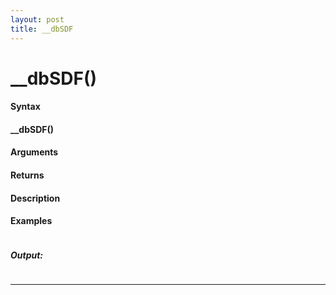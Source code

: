 ```yaml
---
layout: post
title: __dbSDF
---
```


# __dbSDF()


#### Syntax

#### __dbSDF()

#### Arguments

#### Returns

#### Description

#### Examples

```

```

##### Output:

```

```

---